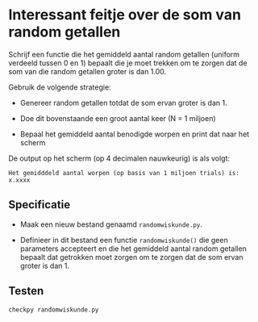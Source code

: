# Interessant feitje over de som van random getallen 

Schrijf een functie die het gemiddeld aantal random getallen (uniform verdeeld tussen 0 en 1) bepaalt die je moet trekken om te zorgen dat de som van die random getallen groter is dan 1.00.

Gebruik de volgende strategie:

  - Genereer random getallen totdat de som ervan groter is dan 1.
  
  - Doe dit bovenstaande een groot aantal keer (N = 1 miljoen) 

  - Bepaal het gemiddeld aantal benodigde worpen en print dat naar het scherm

  De output op het scherm (op 4 decimalen nauwkeurig) is als volgt:

	Het gemidddeld aantal worpen (op basis van 1 miljoen trials) is: x.xxxx 

  
## Specificatie

- Maak een nieuw bestand genaamd `randomwiskunde.py`.

- Definieer in dit bestand een functie `randomwiskunde()` die geen parameters accepteert en die het gemiddeld aantal random getallen bepaalt dat getrokken moet zorgen om te zorgen dat de som ervan groter is dan 1.

		

## Testen

	checkpy randomwiskunde.py